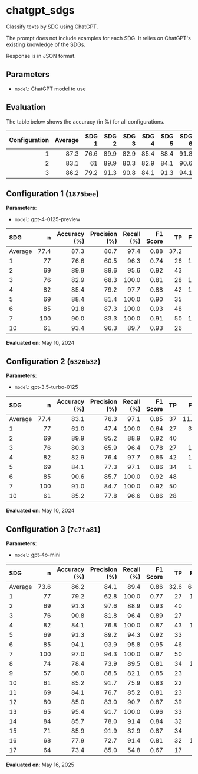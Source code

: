 # chatgpt_sdgs

Classify texts by SDG using ChatGPT.

The prompt does not include examples for each SDG. It relies on ChatGPT's
existing knowledge of the SDGs.

Response is in JSON format.

## Parameters



- `model`: ChatGPT model to use


## Evaluation

The table below shows the accuracy (in %) for all configurations.

|   Configuration |   Average |   SDG 1 |   SDG 2 |   SDG 3 |   SDG 4 |   SDG 5 |   SDG 6 |   SDG 7 |   SDG 8 |   SDG 9 |   SDG 10 |   SDG 11 |   SDG 12 |   SDG 13 |   SDG 14 |   SDG 15 |   SDG 16 |   SDG 17 |
|----------------:|----------:|--------:|--------:|--------:|--------:|--------:|--------:|--------:|--------:|--------:|---------:|---------:|---------:|---------:|---------:|---------:|---------:|---------:|
|               1 |      87.3 |    76.6 |    89.9 |    82.9 |    85.4 |    88.4 |    91.8 |      90 |   nan   |     nan |     93.4 |    nan   |      nan |    nan   |    nan   |    nan   |    nan   |    nan   |
|               2 |      83.1 |    61   |    89.9 |    80.3 |    82.9 |    84.1 |    90.6 |      91 |   nan   |     nan |     85.2 |    nan   |      nan |    nan   |    nan   |    nan   |    nan   |    nan   |
|               3 |      86.2 |    79.2 |    91.3 |    90.8 |    84.1 |    91.3 |    94.1 |      97 |    78.4 |      86 |     85.2 |     84.1 |       85 |     95.4 |     85.7 |     85.9 |     77.9 |     73.4 |


## Configuration 1 (`1875bee`)

**Parameters**:

- `model`: gpt-4-0125-preview


| SDG     |    n |   Accuracy (%) |   Precision (%) |   Recall (%) |   F1 Score |   TP |   FP |   TN |   FN |
|:--------|-----:|---------------:|----------------:|-------------:|-----------:|-----:|-----:|-----:|-----:|
| Average | 77.4 |           87.3 |            80.7 |         97.4 |       0.88 | 37.2 |    9 | 30.2 |  0.9 |
| 1       |   77 |           76.6 |            60.5 |         96.3 |       0.74 |   26 |   17 |   33 |    1 |
| 2       |   69 |           89.9 |            89.6 |         95.6 |       0.92 |   43 |    5 |   19 |    2 |
| 3       |   76 |           82.9 |            68.3 |        100.0 |       0.81 |   28 |   13 |   35 |    0 |
| 4       |   82 |           85.4 |            79.2 |         97.7 |       0.88 |   42 |   11 |   28 |    1 |
| 5       |   69 |           88.4 |            81.4 |        100.0 |       0.90 |   35 |    8 |   26 |    0 |
| 6       |   85 |           91.8 |            87.3 |        100.0 |       0.93 |   48 |    7 |   30 |    0 |
| 7       |  100 |           90.0 |            83.3 |        100.0 |       0.91 |   50 |   10 |   40 |    0 |
| 10      |   61 |           93.4 |            96.3 |         89.7 |       0.93 |   26 |    1 |   31 |    3 |

**Evaluated on**: May 10, 2024


## Configuration 2 (`6326b32`)

**Parameters**:

- `model`: gpt-3.5-turbo-0125


| SDG     |    n |   Accuracy (%) |   Precision (%) |   Recall (%) |   F1 Score |   TP |   FP |   TN |   FN |
|:--------|-----:|---------------:|----------------:|-------------:|-----------:|-----:|-----:|-----:|-----:|
| Average | 77.4 |           83.1 |            76.3 |         97.1 |       0.85 |   37 | 11.8 | 27.5 |  1.1 |
| 1       |   77 |           61.0 |            47.4 |        100.0 |       0.64 |   27 |   30 |   20 |    0 |
| 2       |   69 |           89.9 |            95.2 |         88.9 |       0.92 |   40 |    2 |   22 |    5 |
| 3       |   76 |           80.3 |            65.9 |         96.4 |       0.78 |   27 |   14 |   34 |    1 |
| 4       |   82 |           82.9 |            76.4 |         97.7 |       0.86 |   42 |   13 |   26 |    1 |
| 5       |   69 |           84.1 |            77.3 |         97.1 |       0.86 |   34 |   10 |   24 |    1 |
| 6       |   85 |           90.6 |            85.7 |        100.0 |       0.92 |   48 |    8 |   29 |    0 |
| 7       |  100 |           91.0 |            84.7 |        100.0 |       0.92 |   50 |    9 |   41 |    0 |
| 10      |   61 |           85.2 |            77.8 |         96.6 |       0.86 |   28 |    8 |   24 |    1 |

**Evaluated on**: May 10, 2024


## Configuration 3 (`7c7fa81`)

**Parameters**:

- `model`: gpt-4o-mini


| SDG     |    n |   Accuracy (%) |   Precision (%) |   Recall (%) |   F1 Score |   TP |   FP |   TN |   FN |
|:--------|-----:|---------------:|----------------:|-------------:|-----------:|-----:|-----:|-----:|-----:|
| Average | 73.6 |           86.2 |            84.1 |         89.4 |       0.86 | 32.6 |  6.4 |   31 |  3.6 |
| 1       |   77 |           79.2 |            62.8 |        100.0 |       0.77 |   27 |   16 |   34 |    0 |
| 2       |   69 |           91.3 |            97.6 |         88.9 |       0.93 |   40 |    1 |   23 |    5 |
| 3       |   76 |           90.8 |            81.8 |         96.4 |       0.89 |   27 |    6 |   42 |    1 |
| 4       |   82 |           84.1 |            76.8 |        100.0 |       0.87 |   43 |   13 |   26 |    0 |
| 5       |   69 |           91.3 |            89.2 |         94.3 |       0.92 |   33 |    4 |   30 |    2 |
| 6       |   85 |           94.1 |            93.9 |         95.8 |       0.95 |   46 |    3 |   34 |    2 |
| 7       |  100 |           97.0 |            94.3 |        100.0 |       0.97 |   50 |    3 |   47 |    0 |
| 8       |   74 |           78.4 |            73.9 |         89.5 |       0.81 |   34 |   12 |   24 |    4 |
| 9       |   57 |           86.0 |            88.5 |         82.1 |       0.85 |   23 |    3 |   26 |    5 |
| 10      |   61 |           85.2 |            91.7 |         75.9 |       0.83 |   22 |    2 |   30 |    7 |
| 11      |   69 |           84.1 |            76.7 |         85.2 |       0.81 |   23 |    7 |   35 |    4 |
| 12      |   80 |           85.0 |            83.0 |         90.7 |       0.87 |   39 |    8 |   29 |    4 |
| 13      |   65 |           95.4 |            91.7 |        100.0 |       0.96 |   33 |    3 |   29 |    0 |
| 14      |   84 |           85.7 |            78.0 |         91.4 |       0.84 |   32 |    9 |   40 |    3 |
| 15      |   71 |           85.9 |            91.9 |         82.9 |       0.87 |   34 |    3 |   27 |    7 |
| 16      |   68 |           77.9 |            72.7 |         91.4 |       0.81 |   32 |   12 |   21 |    3 |
| 17      |   64 |           73.4 |            85.0 |         54.8 |       0.67 |   17 |    3 |   30 |   14 |

**Evaluated on**: May 16, 2025

